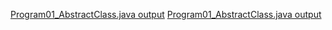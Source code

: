 [Program01_AbstractClass.java output](https://github.com/rashmitha006/Java-Programs-With-Outputs/blob/main/program1.png)
[Program01_AbstractClass.java output](https://github.com/rashmitha006/Java-Programs-With-Outputs/blob/main/program1(2).png)
